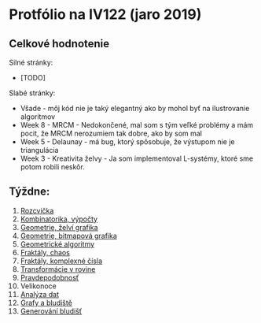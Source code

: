 # Protfólio na IV122 (jaro 2019)
## Celkové hodnotenie

Silné stránky:
* [TODO]

Slabé stránky:
* Všade - môj kód nie je taký elegantný ako by mohol byť na ilustrovanie algoritmov
* Week 8 - MRCM - Nedokončené, mal som s tým veľké problémy a mám pocit, 
že MRCM nerozumiem tak dobre, ako by som mal 
* Week 5 - Delaunay - má bug, ktorý spôsobuje, že výstupom nie je triangulácia
* Week 3 - Kreativita želvy - Ja som implementoval L-systémy, ktoré sme potom robili neskôr.

## Týždne:
1. [Rozcvička](portfolio/w1.md)
2. [Kombinatorika, výpočty](portfolio/w2.md)
3. [Geometrie, želví grafika](portfolio/w3.md)
4. [Geometrie, bitmapová grafika](portfolio/w4.md)
5. [Geometrické algoritmy](portfolio/w5.md)
6. [Fraktály, chaos](portfolio/w6.md)
7. [Fraktály, komplexné čísla](portfolio/w7.md)
8. [Transformácie v rovine](portfolio/w8.md)
9. [Pravdepodobnosť](portfolio/w9.md)
10. Velikonoce
11. [Analýza dat](portfolio/w11.md)
12. [Grafy a bludiště](portfolio/w12.md)
13. [Generování bludišť](portfolio/w13.md)
